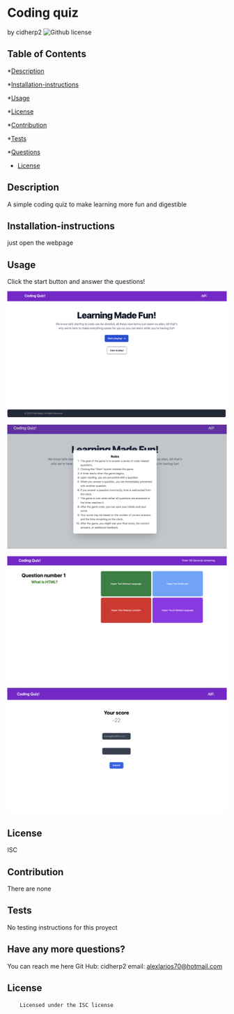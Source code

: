 # Coding quiz
by cidherp2
![Github license](https://img.shields.io/badge/license-ISC-blue.svg)
## Table of Contents

*[Description](#description)

*[Installation-instructions](#installation)

*[Usage](#usage)

*[License](#license)

*[Contribution](#contribution)

*[Tests](#test)

*[Questions](#questions)
* [License](#license)

## Description
A simple coding quiz to make learning more fun and digestible
## Installation-instructions
just open the webpage 
## Usage
Click the start button and answer the questions!

![Screenshot 1](./assets/images/ss1.png)

![Screenshot 2](./assets/images/ss2.png)

![Screenshot 3](./assets/images/ss3.png)

![Screenshot 3](./assets/images/ss4.png)

## License
ISC
## Contribution
There are none
## Tests
No testing instructions for this proyect 
## Have any more questions?
You can reach me here
    Git Hub: cidherp2
    email: alexlarios70@hotmail.com
## License
        Licensed under the ISC license
